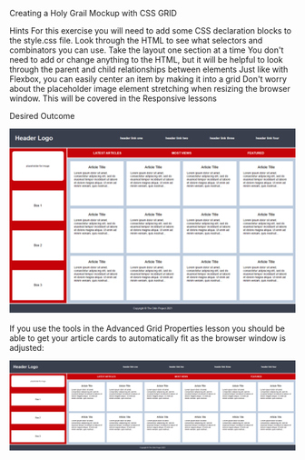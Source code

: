 Creating a Holy Grail Mockup with CSS GRID

Hints
For this exercise you will need to add some CSS declaration blocks to the style.css file. Look through the HTML to see what selectors and combinators you can use.
Take the layout one section at a time
You don't need to add or change anything to the HTML, but it will be helpful to look through the parent and child relationships between elements
Just like with Flexbox, you can easily center an item by making it into a grid
Don't worry about the placeholder image element stretching when resizing the browser window. This will be covered in the Responsive lessons

Desired Outcome

![Alt text](<desired-outcome (1).png>)

If you use the tools in the Advanced Grid Properties lesson you should be able to get your article cards to automatically fit as the browser window is adjusted:

![Alt text](desired-outcome-stretched.png)